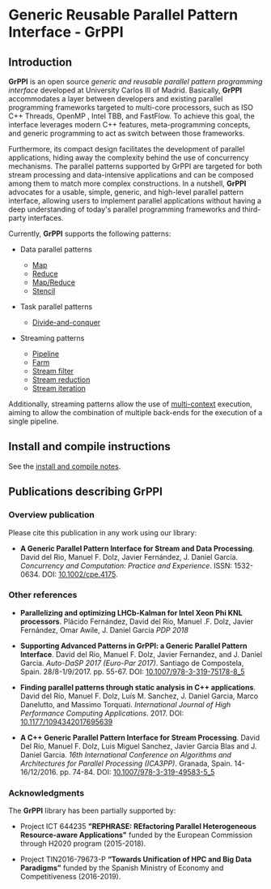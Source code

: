 # Generic Reusable Parallel Pattern Interface - GrPPI

## Introduction ##

**GrPPI** is an open source *generic and reusable parallel pattern programming
interface* developed at University Carlos III of Madrid. Basically, **GrPPI**
accommodates a layer between developers and existing parallel programming
frameworks targeted to multi-core processors, such as ISO C++ Threads, OpenMP
, Intel TBB, and FastFlow. To achieve this goal, the interface leverages
modern C++ features, meta-programming concepts, and generic programming
to act as switch between those frameworks. 

Furthermore, its compact design facilitates the development of parallel
applications, hiding away the complexity behind the use of concurrency
mechanisms. The parallel patterns supported by GrPPI are targeted for both
stream processing and data-intensive applications and can be composed among
them to match more complex constructions. In a nutshell, **GrPPI** advocates
for a usable, simple, generic, and high-level parallel pattern interface,
allowing users to implement parallel applications without having a deep
understanding of today's parallel programming frameworks and third-party
interfaces.

Currently, **GrPPI** supports the following patterns:

  * Data parallel patterns
    * [Map](doc/map.md)
    * [Reduce](doc/reduce.md)
    * [Map/Reduce](doc/map-reduce.md)
    * [Stencil](doc/stencil.md)

  * Task parallel patterns
    * [Divide-and-conquer](doc/divide-conquer.md)

  * Streaming patterns
    * [Pipeline](doc/pipeline.md)
    * [Farm](doc/farm.md)
    * [Stream filter](doc/stream-filter.md)
    * [Stream reduction](doc/stream-reduce.md)
    * [Stream iteration](doc/stream-iteration.md)

Additionally, streaming patterns allow the use of [multi-context](doc/context.md) execution,
aiming to allow the combination of multiple back-ends for the execution of
a single pipeline.

## Install and compile instructions

See the [install and compile notes](doc/install-notes.md).

## Publications describing GrPPI

### Overview publication

Please cite this publication in any work using our library:

* **A Generic Parallel Pattern Interface for Stream and Data Processing**. David del Rio, Manuel F. Dolz, Javier Fernández, J. Daniel García. *Concurrency and Computation: Practice and Experience*. ISSN: 1532-0634. DOI: [10.1002/cpe.4175](http://dx.doi.org/10.1002/cpe.4175).


### Other references


* **Parallelizing and optimizing LHCb-Kalman for Intel Xeon Phi KNL processors**. Plácido Fernández, David del Río, Manuel .F. Dolz, Javier Fernández, Omar Awile, J. Daniel Garcia *PDP 2018*

* **Supporting Advanced Patterns in GrPPI: a Generic Parallel Pattern Interface**. David del Rio, Manuel F. Dolz, Javier Fernandez, and J. Daniel Garcia. *Auto-DaSP 2017 (Euro-Par 2017)*. Santiago de Compostela, Spain. 28/8-1/9/2017. pp. 55-67. DOI: [10.1007/978-3-319-75178-8_5](https://doi.org/10.1007/978-3-319-75178-8_5)

* **Finding parallel patterns through static analysis in C++ applications**. David del Río, Manuel F. Dolz, Luís M. Sanchez, J. Daniel Garcia, Marco Danelutto, and Massimo Torquati. *International Journal of High Performance Computing Applications*. 2017. DOI: [10.1177/1094342017695639](https://doi.org/10.1177/1094342017695639)

* **A C++ Generic Parallel Pattern Interface for Stream Processing**. David Del Río, Manuel F. Dolz, Luis Miguel Sanchez, Javier Garcia Blas and J. Daniel Garcia. *16th International Conference on Algorithms and Architectures for Parallel Processing (ICA3PP)*. Granada, Spain. 14-16/12/2016. pp. 74-84. DOI: [10.1007/978-3-319-49583-5_5](http://dx.doi.org/10.1007/978-3-319-49583-5_5)
### Acknowledgments

The **GrPPI** library has been partially supported by:

* Project ICT 644235 **"REPHRASE: REfactoring Parallel Heterogeneous Resource-aware Applications"** funded by the European Commission through H2020 program (2015-2018).

* Project TIN2016-79673-P **“Towards Unification of HPC and Big Data Paradigms”** funded by the Spanish Ministry of Economy and Competitiveness (2016-2019).
